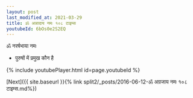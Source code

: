 ```yaml
---
layout: post
last_modified_at: 2021-03-29
title: ॐ अन्नादाय नमः १०८ टाइम्स
youtubeId: 6bOs0e2S2EQ
---
```

 
 
 ॐ नरर्षभाया नमः  
 
 -  पुरुषों में प्रमुख कौन है 
 
  
 
  
 
 
 
 
 
 


{% include youtubePlayer.html id=page.youtubeId %}
 
[Next]({{ site.baseurl }}{% link  split2/_posts/2016-06-12-ॐ अग्रजाय नमः १०८ टाइम्स.md%})
 
